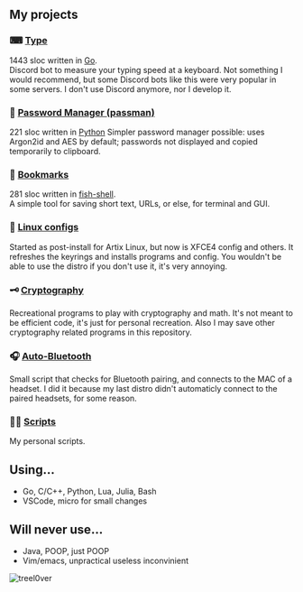 ## My projects
### ⌨ [Type](https://github.com/treel0ver/Type)  
1443 sloc written in [Go](https://github.com/golang/go).  
Discord bot to measure your typing speed at a keyboard. Not something I would recommend, but some Discord bots like this were very popular in some servers. I don't use Discord anymore, nor I develop it.
### 🔐 [Password Manager (passman)](https://github.com/treel0ver/passman)
221 sloc written in [Python](https://github.com/python)
Simpler password manager possible: uses Argon2id and AES by default; passwords not displayed and copied temporarily to clipboard.
### 📑 [Bookmarks](https://github.com/treel0ver/Bookmarks)
281 sloc written in [fish-shell](https://github.com/fish-shell/fish-shell).  
A simple tool for saving short text, URLs, or else, for terminal and GUI.
### 🐧 [Linux configs](https://github.com/treel0ver/Auto-Artix)
Started as post-install for Artix Linux, but now is XFCE4 config and others. It refreshes the keyrings and installs programs and config. You wouldn't be able to use the distro if you don't use it, it's very annoying.
### 🗝️ [Cryptography](https://github.com/treel0ver/Crypto)
Recreational programs to play with cryptography and math. It's not meant to be efficient code, it's just for personal recreation. Also I may save other cryptography related programs in this repository.
### 🎧 [Auto-Bluetooth](https://github.com/treel0ver/Auto-bluetooth)
Small script that checks for Bluetooth pairing, and connects to the MAC of a headset. I did it because my last distro didn't automaticly connect to the paired headsets, for some reason.
### 👨‍💻 [Scripts](https://github.com/treel0ver/Scripts)
My personal scripts.

## Using...
- Go, C/C++, Python, Lua, Julia, Bash
- VSCode, micro for small changes

## Will never use...
- Java, POOP, just POOP
- Vim/emacs, unpractical useless inconvinient

<p><img align="left" src="https://github-readme-stats.vercel.app/api/top-langs?username=treel0ver&show_icons=true&locale=en&layout=compact&theme=dark" alt="treel0ver" /></p>
